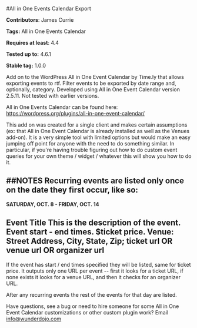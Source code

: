 #All in One Events Calendar Export

**Contributors**: James Currie

**Tags:** All in One Events Calendar

**Requires at least**: 4.4 

**Tested up to:** 4.6.1

**Stable tag:** 1.0.0


Add on to the WordPress All in One Event Calendar by Time.ly that allows exporting events to rtf. Filter events to be exported by date range and, optionally, category. Developed using All in One Event Calendar version 2.5.11. Not tested with earlier versions.


All in One Events Calendar can be found here: https://wordpress.org/plugins/all-in-one-event-calendar/


This add on was created for a single client and makes certain assumptions (ex: that All in One Event Calendar is already installed as well as the Venues add-on). It is a very simple tool with limited options but would make an easy jumping off point for anyone with the need to do something similar. In particular, if you're having trouble figuring out how to do custom event queries for your own theme / widget / whatever this will show you how to do it. 

##NOTES
Recurring events are listed only once on the date they first occur, like so:
---

**SATURDAY, OCT. 8 - FRIDAY, OCT. 14**

**Event Title**
This is the description of the event. Event start - end times. $ticket price. **Venue**: Street Address, City, State, Zip; ticket url OR venue url OR organizer url
---


If the event has start / end times specified they will be listed, same for ticket price. It outputs only one URL per event -- first it looks for a ticket URL, if none exists it looks for a venue URL, and then it checks for an organizer URL.

After any recurring events the rest of the events for that day are listed.

Have questions, see a bug or need to hire someone for some All in One Event Calendar customizations or other custom plugin work? Email <a href='mailto:info@wunderdojo.com'>info@wunderdojo.com</a>

